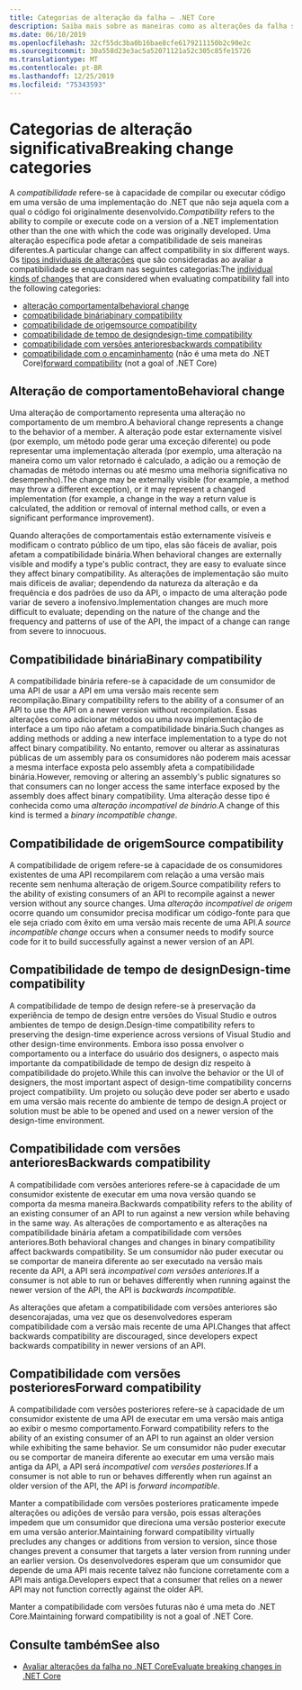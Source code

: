```yaml
---
title: Categorias de alteração da falha – .NET Core
description: Saiba mais sobre as maneiras como as alterações da falha são categorizadas no .NET Core.
ms.date: 06/10/2019
ms.openlocfilehash: 32cf55dc3ba0b16bae8cfe6179211150b2c90e2c
ms.sourcegitcommit: 30a558d23e3ac5a52071121a52c305c85fe15726
ms.translationtype: MT
ms.contentlocale: pt-BR
ms.lasthandoff: 12/25/2019
ms.locfileid: "75343593"
---
```

# <a name="breaking-change-categories"></a><span data-ttu-id="791b9-103">Categorias de alteração significativa</span><span class="sxs-lookup"><span data-stu-id="791b9-103">Breaking change categories</span></span>

<span data-ttu-id="791b9-104">A *compatibilidade* refere-se à capacidade de compilar ou executar código em uma versão de uma implementação do .NET que não seja aquela com a qual o código foi originalmente desenvolvido.</span><span class="sxs-lookup"><span data-stu-id="791b9-104">*Compatibility* refers to the ability to compile or execute code on a version of a .NET implementation other than the one with which the code was originally developed.</span></span> <span data-ttu-id="791b9-105">Uma alteração específica pode afetar a compatibilidade de seis maneiras diferentes.</span><span class="sxs-lookup"><span data-stu-id="791b9-105">A particular change can affect compatibility in six different ways.</span></span> <span data-ttu-id="791b9-106">Os [tipos individuais de alterações](index.md) que são consideradas ao avaliar a compatibilidade se enquadram nas seguintes categorias:</span><span class="sxs-lookup"><span data-stu-id="791b9-106">The [individual kinds of changes](index.md) that are considered when evaluating compatibility fall into the following categories:</span></span>

- [<span data-ttu-id="791b9-107">alteração comportamental</span><span class="sxs-lookup"><span data-stu-id="791b9-107">behavioral change</span></span>](#behavioral-change)
- [<span data-ttu-id="791b9-108">compatibilidade binária</span><span class="sxs-lookup"><span data-stu-id="791b9-108">binary compatibility</span></span>](#binary-compatibility)
- [<span data-ttu-id="791b9-109">compatibilidade de origem</span><span class="sxs-lookup"><span data-stu-id="791b9-109">source compatibility</span></span>](#source-compatibility)
- [<span data-ttu-id="791b9-110">compatibilidade de tempo de design</span><span class="sxs-lookup"><span data-stu-id="791b9-110">design-time compatibility</span></span>](#design-time-compatibility)
- [<span data-ttu-id="791b9-111">compatibilidade com versões anteriores</span><span class="sxs-lookup"><span data-stu-id="791b9-111">backwards compatibility</span></span>](#backwards-compatibility)
- <span data-ttu-id="791b9-112">[compatibilidade com o encaminhamento](#forward-compatibility) (não é uma meta do .NET Core)</span><span class="sxs-lookup"><span data-stu-id="791b9-112">[forward compatibility](#forward-compatibility) (not a goal of .NET Core)</span></span>

## <a name="behavioral-change"></a><span data-ttu-id="791b9-113">Alteração de comportamento</span><span class="sxs-lookup"><span data-stu-id="791b9-113">Behavioral change</span></span>

<span data-ttu-id="791b9-114">Uma alteração de comportamento representa uma alteração no comportamento de um membro.</span><span class="sxs-lookup"><span data-stu-id="791b9-114">A behavioral change represents a change to the behavior of a member.</span></span> <span data-ttu-id="791b9-115">A alteração pode estar externamente visível (por exemplo, um método pode gerar uma exceção diferente) ou pode representar uma implementação alterada (por exemplo, uma alteração na maneira como um valor retornado é calculado, a adição ou a remoção de chamadas de método internas ou até mesmo uma melhoria significativa no desempenho).</span><span class="sxs-lookup"><span data-stu-id="791b9-115">The change may be externally visible (for example, a method may throw a different exception), or it may represent a changed implementation (for example, a change in the way a return value is calculated, the addition or removal of internal method calls, or even a significant performance improvement).</span></span>

<span data-ttu-id="791b9-116">Quando alterações de comportamentais estão externamente visíveis e modificam o contrato público de um tipo, elas são fáceis de avaliar, pois afetam a compatibilidade binária.</span><span class="sxs-lookup"><span data-stu-id="791b9-116">When behavioral changes are externally visible and modify a type's public contract, they are easy to evaluate since they affect binary compatibility.</span></span> <span data-ttu-id="791b9-117">As alterações de implementação são muito mais difíceis de avaliar; dependendo da natureza da alteração e da frequência e dos padrões de uso da API, o impacto de uma alteração pode variar de severo a inofensivo.</span><span class="sxs-lookup"><span data-stu-id="791b9-117">Implementation changes are much more difficult to evaluate; depending on the nature of the change and the frequency and patterns of use of the API, the impact of a change can range from severe to innocuous.</span></span>

## <a name="binary-compatibility"></a><span data-ttu-id="791b9-118">Compatibilidade binária</span><span class="sxs-lookup"><span data-stu-id="791b9-118">Binary compatibility</span></span>

<span data-ttu-id="791b9-119">A compatibilidade binária refere-se à capacidade de um consumidor de uma API de usar a API em uma versão mais recente sem recompilação.</span><span class="sxs-lookup"><span data-stu-id="791b9-119">Binary compatibility refers to the ability of a consumer of an API to use the API on a newer version without recompilation.</span></span> <span data-ttu-id="791b9-120">Essas alterações como adicionar métodos ou uma nova implementação de interface a um tipo não afetam a compatibilidade binária.</span><span class="sxs-lookup"><span data-stu-id="791b9-120">Such changes as adding methods or adding a new interface implementation to a type do not affect binary compatibility.</span></span> <span data-ttu-id="791b9-121">No entanto, remover ou alterar as assinaturas públicas de um assembly para os consumidores não poderem mais acessar a mesma interface exposta pelo assembly afeta a compatibilidade binária.</span><span class="sxs-lookup"><span data-stu-id="791b9-121">However, removing or altering an assembly's public signatures so that consumers can no longer access the same interface exposed by the assembly does affect binary compatibility.</span></span> <span data-ttu-id="791b9-122">Uma alteração desse tipo é conhecida como uma *alteração incompatível de binário*.</span><span class="sxs-lookup"><span data-stu-id="791b9-122">A change of this kind is termed a *binary incompatible change*.</span></span>

## <a name="source-compatibility"></a><span data-ttu-id="791b9-123">Compatibilidade de origem</span><span class="sxs-lookup"><span data-stu-id="791b9-123">Source compatibility</span></span>

<span data-ttu-id="791b9-124">A compatibilidade de origem refere-se à capacidade de os consumidores existentes de uma API recompilarem com relação a uma versão mais recente sem nenhuma alteração de origem.</span><span class="sxs-lookup"><span data-stu-id="791b9-124">Source compatibility refers to the ability of existing consumers of an API to recompile against a newer version without any source changes.</span></span> <span data-ttu-id="791b9-125">Uma *alteração incompatível de origem* ocorre quando um consumidor precisa modificar um código-fonte para que ele seja criado com êxito em uma versão mais recente de uma API.</span><span class="sxs-lookup"><span data-stu-id="791b9-125">A *source incompatible change* occurs when a consumer needs to modify source code for it to build successfully against a newer version of an API.</span></span>

## <a name="design-time-compatibility"></a><span data-ttu-id="791b9-126">Compatibilidade de tempo de design</span><span class="sxs-lookup"><span data-stu-id="791b9-126">Design-time compatibility</span></span>

<span data-ttu-id="791b9-127">A compatibilidade de tempo de design refere-se à preservação da experiência de tempo de design entre versões do Visual Studio e outros ambientes de tempo de design.</span><span class="sxs-lookup"><span data-stu-id="791b9-127">Design-time compatibility refers to preserving the design-time experience across versions of Visual Studio and other design-time environments.</span></span> <span data-ttu-id="791b9-128">Embora isso possa envolver o comportamento ou a interface do usuário dos designers, o aspecto mais importante da compatibilidade de tempo de design diz respeito à compatibilidade do projeto.</span><span class="sxs-lookup"><span data-stu-id="791b9-128">While this can involve the behavior or the UI of designers, the most important aspect of design-time compatibility concerns project compatibility.</span></span> <span data-ttu-id="791b9-129">Um projeto ou solução deve poder ser aberto e usado em uma versão mais recente do ambiente de tempo de design.</span><span class="sxs-lookup"><span data-stu-id="791b9-129">A project or solution must be able to be opened and used on a newer version of the design-time environment.</span></span>

## <a name="backwards-compatibility"></a><span data-ttu-id="791b9-130">Compatibilidade com versões anteriores</span><span class="sxs-lookup"><span data-stu-id="791b9-130">Backwards compatibility</span></span>

<span data-ttu-id="791b9-131">A compatibilidade com versões anteriores refere-se à capacidade de um consumidor existente de executar em uma nova versão quando se comporta da mesma maneira.</span><span class="sxs-lookup"><span data-stu-id="791b9-131">Backwards compatibility refers to the ability of an existing consumer of an API to run against a new version while behaving in the same way.</span></span> <span data-ttu-id="791b9-132">As alterações de comportamento e as alterações na compatibilidade binária afetam a compatibilidade com versões anteriores.</span><span class="sxs-lookup"><span data-stu-id="791b9-132">Both behavioral changes and changes in binary compatibility affect backwards compatibility.</span></span> <span data-ttu-id="791b9-133">Se um consumidor não puder executar ou se comportar de maneira diferente ao ser executado na versão mais recente da API, a API será *incompatível com versões anteriores*.</span><span class="sxs-lookup"><span data-stu-id="791b9-133">If a consumer is not able to run or behaves differently when running against the newer version of the API, the API is *backwards incompatible*.</span></span>

<span data-ttu-id="791b9-134">As alterações que afetam a compatibilidade com versões anteriores são desencorajadas, uma vez que os desenvolvedores esperam compatibilidade com a versão mais recente de uma API.</span><span class="sxs-lookup"><span data-stu-id="791b9-134">Changes that affect backwards compatibility are discouraged, since developers expect backwards compatibility in newer versions of an API.</span></span>

## <a name="forward-compatibility"></a><span data-ttu-id="791b9-135">Compatibilidade com versões posteriores</span><span class="sxs-lookup"><span data-stu-id="791b9-135">Forward compatibility</span></span>

<span data-ttu-id="791b9-136">A compatibilidade com versões posteriores refere-se à capacidade de um consumidor existente de uma API de executar em uma versão mais antiga ao exibir o mesmo comportamento.</span><span class="sxs-lookup"><span data-stu-id="791b9-136">Forward compatibility refers to the ability of an existing consumer of an API to run against an older version while exhibiting the same behavior.</span></span> <span data-ttu-id="791b9-137">Se um consumidor não puder executar ou se comportar de maneira diferente ao executar em uma versão mais antiga da API, a API será *incompatível com versões posteriores*.</span><span class="sxs-lookup"><span data-stu-id="791b9-137">If a consumer is not able to run or behaves differently when run against an older version of the API, the API is *forward incompatible*.</span></span>

<span data-ttu-id="791b9-138">Manter a compatibilidade com versões posteriores praticamente impede alterações ou adições de versão para versão, pois essas alterações impedem que um consumidor que direciona uma versão posterior execute em uma versão anterior.</span><span class="sxs-lookup"><span data-stu-id="791b9-138">Maintaining forward compatibility virtually precludes any changes or additions from version to version, since those changes prevent a consumer that targets a later version from running under an earlier version.</span></span> <span data-ttu-id="791b9-139">Os desenvolvedores esperam que um consumidor que depende de uma API mais recente talvez não funcione corretamente com a API mais antiga.</span><span class="sxs-lookup"><span data-stu-id="791b9-139">Developers expect that a consumer that relies on a newer API may not function correctly against the older API.</span></span>

<span data-ttu-id="791b9-140">Manter a compatibilidade com versões futuras não é uma meta do .NET Core.</span><span class="sxs-lookup"><span data-stu-id="791b9-140">Maintaining forward compatibility is not a goal of .NET Core.</span></span>

## <a name="see-also"></a><span data-ttu-id="791b9-141">Consulte também</span><span class="sxs-lookup"><span data-stu-id="791b9-141">See also</span></span>

- [<span data-ttu-id="791b9-142">Avaliar alterações da falha no .NET Core</span><span class="sxs-lookup"><span data-stu-id="791b9-142">Evaluate breaking changes in .NET Core</span></span>](index.md)
